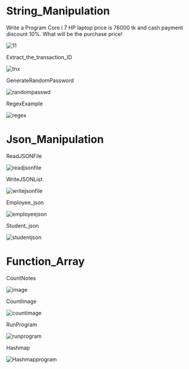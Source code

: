 # String_Manipulation

Write a Program  Core i 7 HP laptop price is 76000 tk and cash payment discount 10%. What will be the purchase price!

![11](https://user-images.githubusercontent.com/61340440/188796783-89df2b5a-3582-4dc0-a0ed-8ea49af52ef9.JPG)

Extract_the_transaction_ID

![tnx](https://user-images.githubusercontent.com/61340440/188797128-b7d11899-345d-4e9f-b0d9-530153e9dbdd.JPG)

GenerateRandomPassword

![randompasswd](https://user-images.githubusercontent.com/61340440/188797574-69bb6cac-4cc0-4146-9fe7-9dce9d75b724.JPG)

RegexExample

![regex](https://user-images.githubusercontent.com/61340440/188797797-4ea0e4a9-932c-41cd-8800-9c9d13a5f8b1.JPG)

# Json_Manipulation

ReadJSONFile

![readjsonfile](https://user-images.githubusercontent.com/61340440/188798209-8b9d9eb5-acc7-40ef-86cc-0914774a7d93.JPG)

WriteJSONList

![writejsonfile](https://user-images.githubusercontent.com/61340440/188798341-7ef6dbdf-908a-483a-aff9-81701b63ee23.JPG)

Employee_json

![employeejson](https://user-images.githubusercontent.com/61340440/188798593-4dd8d110-c311-4e2c-8749-39ac4b5132b8.JPG)

Student_json

![studentjson](https://user-images.githubusercontent.com/61340440/188798653-432f06c0-9325-4217-9bf7-297356f2e26e.JPG)

# Function_Array

CountNotes

![image](https://user-images.githubusercontent.com/61340440/188799140-88c0cea8-5cd9-43d0-8924-f63031dc47b7.png)

CountImage

![countimage](https://user-images.githubusercontent.com/61340440/188799435-2875a335-302f-42b2-a479-7b09cbb20a34.JPG)

RunProgram

![runprogram](https://user-images.githubusercontent.com/61340440/188799500-a9f5e68a-6d66-45b8-b989-6475ef1a39f1.JPG)

Hashmap

![Hashmapprogram](https://user-images.githubusercontent.com/61340440/188799684-7a1b968e-ab34-4890-8585-dba6faab3b54.JPG)








